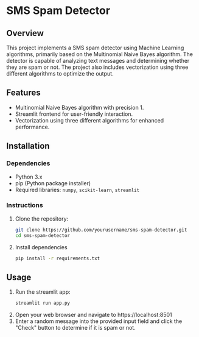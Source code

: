 # SMS Spam Detector

## Overview
This project implements a SMS spam detector using Machine Learning algorithms, primarily based on the Multinomial Naive Bayes algorithm. The detector is capable of analyzing text messages and determining whether they are spam or not. The project also includes vectorization using three different algorithms to optimize the output.

## Features
- Multinomial Naive Bayes algorithm with precision 1.
- Streamlit frontend for user-friendly interaction.
- Vectorization using three different algorithms for enhanced performance.

## Installation

### Dependencies
- Python 3.x
- pip (Python package installer)
- Required libraries: `numpy`, `scikit-learn`, `streamlit`

### Instructions
1. Clone the repository:
   ```bash
   git clone https://github.com/yourusername/sms-spam-detector.git
   cd sms-spam-detector
2. Install dependencies
   ```bash
   pip install -r requirements.txt

## Usage
1. Run the streamlit app:
   ```bash
   streamlit run app.py
2. Open your web browser and navigate to https://localhost:8501
3. Enter a random message into the provided input field and click the "Check" button to determine if it is spam or not.
